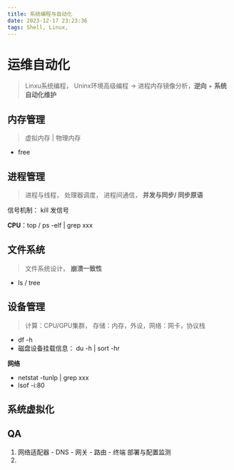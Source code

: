```yaml
---
title: 系统编程与自动化
date: 2023-12-17 23:23:36
tags: Shell, Linux,
---
```


# 运维自动化

> Linxu系统编程， Uninx环境高级编程 -> 进程内存镜像分析，**逆向** + **系统自动化维护**



## 内存管理

> 虚拟内存 | 物理内存

- free



## 进程管理

> 进程与线程， 处理器调度， 进程间通信， **并发与同步/ 同步原语**

信号机制： kill 发信号

**CPU**：top / ps -elf | grep xxx



## 文件系统

> 文件系统设计， **崩溃一致性**

- ls / tree



## 设备管理

> 计算：CPU/GPU集群， 存储：内存，外设，网络：网卡，协议栈

- df -h
- 磁盘设备挂载信息： du -h | sort -hr

**网络**

- netstat -tunlp | grep xxx
- lsof -i:80



## 系统虚拟化





## QA

1. 网络适配器 - DNS - 网关 - 路由 - 终端 部署与配置监测
2. 





